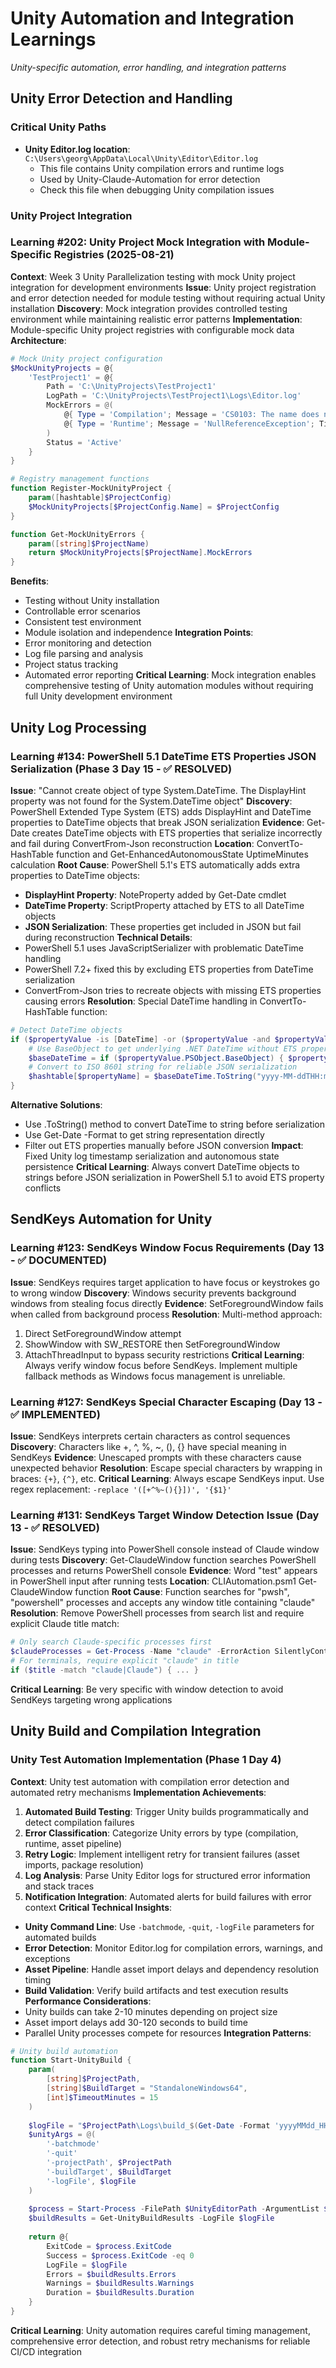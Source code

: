 # Unity Automation and Integration Learnings

*Unity-specific automation, error handling, and integration patterns*

## Unity Error Detection and Handling

### Critical Unity Paths
- **Unity Editor.log location**: `C:\Users\georg\AppData\Local\Unity\Editor\Editor.log`
  - This file contains Unity compilation errors and runtime logs
  - Used by Unity-Claude-Automation for error detection
  - Check this file when debugging Unity compilation issues

### Unity Project Integration

### Learning #202: Unity Project Mock Integration with Module-Specific Registries (2025-08-21)
**Context**: Week 3 Unity Parallelization testing with mock Unity project integration for development environments
**Issue**: Unity project registration and error detection needed for module testing without requiring actual Unity installation
**Discovery**: Mock integration provides controlled testing environment while maintaining realistic error patterns
**Implementation**: Module-specific Unity project registries with configurable mock data
**Architecture**:
```powershell
# Mock Unity project configuration
$MockUnityProjects = @{
    'TestProject1' = @{
        Path = 'C:\UnityProjects\TestProject1'
        LogPath = 'C:\UnityProjects\TestProject1\Logs\Editor.log'
        MockErrors = @(
            @{ Type = 'Compilation'; Message = 'CS0103: The name does not exist'; Timestamp = Get-Date }
            @{ Type = 'Runtime'; Message = 'NullReferenceException'; Timestamp = Get-Date }
        )
        Status = 'Active'
    }
}

# Registry management functions
function Register-MockUnityProject {
    param([hashtable]$ProjectConfig)
    $MockUnityProjects[$ProjectConfig.Name] = $ProjectConfig
}

function Get-MockUnityErrors {
    param([string]$ProjectName)
    return $MockUnityProjects[$ProjectName].MockErrors
}
```
**Benefits**:
- Testing without Unity installation
- Controllable error scenarios
- Consistent test environment
- Module isolation and independence
**Integration Points**:
- Error monitoring and detection
- Log file parsing and analysis
- Project status tracking
- Automated error reporting
**Critical Learning**: Mock integration enables comprehensive testing of Unity automation modules without requiring full Unity development environment

## Unity Log Processing

### Learning #134: PowerShell 5.1 DateTime ETS Properties JSON Serialization (Phase 3 Day 15 - ✅ RESOLVED)
**Issue**: "Cannot create object of type System.DateTime. The DisplayHint property was not found for the System.DateTime object"
**Discovery**: PowerShell Extended Type System (ETS) adds DisplayHint and DateTime properties to DateTime objects that break JSON serialization
**Evidence**: Get-Date creates DateTime objects with ETS properties that serialize incorrectly and fail during ConvertFrom-Json reconstruction
**Location**: ConvertTo-HashTable function and Get-EnhancedAutonomousState UptimeMinutes calculation
**Root Cause**: PowerShell 5.1's ETS automatically adds extra properties to DateTime objects:
- **DisplayHint Property**: NoteProperty added by Get-Date cmdlet  
- **DateTime Property**: ScriptProperty attached by ETS to all DateTime objects
- **JSON Serialization**: These properties get included in JSON but fail during reconstruction
**Technical Details**:
- PowerShell 5.1 uses JavaScriptSerializer with problematic DateTime handling
- PowerShell 7.2+ fixed this by excluding ETS properties from DateTime serialization
- ConvertFrom-Json tries to recreate objects with missing ETS properties causing errors
**Resolution**: Special DateTime handling in ConvertTo-HashTable function:
```powershell
# Detect DateTime objects
if ($propertyValue -is [DateTime] -or ($propertyValue -and $propertyValue.GetType().Name -eq "DateTime")) {
    # Use BaseObject to get underlying .NET DateTime without ETS properties
    $baseDateTime = if ($propertyValue.PSObject.BaseObject) { $propertyValue.PSObject.BaseObject } else { $propertyValue }
    # Convert to ISO 8601 string for reliable JSON serialization
    $hashtable[$propertyName] = $baseDateTime.ToString("yyyy-MM-ddTHH:mm:ss.fffZ")
}
```
**Alternative Solutions**:
- Use .ToString() method to convert DateTime to string before serialization
- Use Get-Date -Format to get string representation directly
- Filter out ETS properties manually before JSON conversion
**Impact**: Fixed Unity log timestamp serialization and autonomous state persistence
**Critical Learning**: Always convert DateTime objects to strings before JSON serialization in PowerShell 5.1 to avoid ETS property conflicts

## SendKeys Automation for Unity

### Learning #123: SendKeys Window Focus Requirements (Day 13 - ✅ DOCUMENTED)
**Issue**: SendKeys requires target application to have focus or keystrokes go to wrong window
**Discovery**: Windows security prevents background windows from stealing focus directly
**Evidence**: SetForegroundWindow fails when called from background process
**Resolution**: Multi-method approach:
1. Direct SetForegroundWindow attempt
2. ShowWindow with SW_RESTORE then SetForegroundWindow  
3. AttachThreadInput to bypass security restrictions
**Critical Learning**: Always verify window focus before SendKeys. Implement multiple fallback methods as Windows focus management is unreliable.

### Learning #127: SendKeys Special Character Escaping (Day 13 - ✅ IMPLEMENTED)
**Issue**: SendKeys interprets certain characters as control sequences
**Discovery**: Characters like +, ^, %, ~, (), {} have special meaning in SendKeys
**Evidence**: Unescaped prompts with these characters cause unexpected behavior
**Resolution**: Escape special characters by wrapping in braces: `{+}`, `{^}`, etc.
**Critical Learning**: Always escape SendKeys input. Use regex replacement: `-replace '([+^%~(){}])', '{$1}'`

### Learning #131: SendKeys Target Window Detection Issue (Day 13 - ✅ RESOLVED)
**Issue**: SendKeys typing into PowerShell console instead of Claude window during tests
**Discovery**: Get-ClaudeWindow function searches PowerShell processes and returns PowerShell console
**Evidence**: Word "test" appears in PowerShell input after running tests
**Location**: CLIAutomation.psm1 Get-ClaudeWindow function
**Root Cause**: Function searches for "pwsh", "powershell" processes and accepts any window title containing "claude"
**Resolution**: Remove PowerShell processes from search list and require explicit Claude title match:
```powershell
# Only search Claude-specific processes first
$claudeProcesses = Get-Process -Name "claude" -ErrorAction SilentlyContinue
# For terminals, require explicit "claude" in title
if ($title -match "claude|Claude") { ... }
```
**Critical Learning**: Be very specific with window detection to avoid SendKeys targeting wrong applications

## Unity Build and Compilation Integration

### Unity Test Automation Implementation (Phase 1 Day 4)
**Context**: Unity test automation with compilation error detection and automated retry mechanisms
**Implementation Achievements**:
1. **Automated Build Testing**: Trigger Unity builds programmatically and detect compilation failures
2. **Error Classification**: Categorize Unity errors by type (compilation, runtime, asset pipeline)
3. **Retry Logic**: Implement intelligent retry for transient failures (asset imports, package resolution)
4. **Log Analysis**: Parse Unity Editor logs for structured error information and stack traces
5. **Notification Integration**: Automated alerts for build failures with error context
**Critical Technical Insights**:
- **Unity Command Line**: Use `-batchmode`, `-quit`, `-logFile` parameters for automated builds
- **Error Detection**: Monitor Editor.log for compilation errors, warnings, and exceptions
- **Asset Pipeline**: Handle asset import delays and dependency resolution timing
- **Build Validation**: Verify build artifacts and test execution results
**Performance Considerations**:
- Unity builds can take 2-10 minutes depending on project size
- Asset import delays add 30-120 seconds to build time
- Parallel Unity processes compete for resources
**Integration Patterns**:
```powershell
# Unity build automation
function Start-UnityBuild {
    param(
        [string]$ProjectPath,
        [string]$BuildTarget = "StandaloneWindows64",
        [int]$TimeoutMinutes = 15
    )
    
    $logFile = "$ProjectPath\Logs\build_$(Get-Date -Format 'yyyyMMdd_HHmmss').log"
    $unityArgs = @(
        '-batchmode'
        '-quit'
        '-projectPath', $ProjectPath
        '-buildTarget', $BuildTarget
        '-logFile', $logFile
    )
    
    $process = Start-Process -FilePath $UnityEditorPath -ArgumentList $unityArgs -Wait -PassThru
    $buildResults = Get-UnityBuildResults -LogFile $logFile
    
    return @{
        ExitCode = $process.ExitCode
        Success = $process.ExitCode -eq 0
        LogFile = $logFile
        Errors = $buildResults.Errors
        Warnings = $buildResults.Warnings
        Duration = $buildResults.Duration
    }
}
```
**Critical Learning**: Unity automation requires careful timing management, comprehensive error detection, and robust retry mechanisms for reliable CI/CD integration